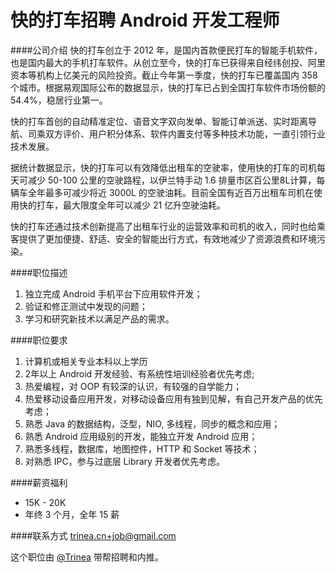 快的打车招聘 Android 开发工程师
==========

####公司介绍
快的打车创立于 2012 年，是国内首款便民打车的智能手机软件，也是国内最大的手机打车软件。从创立至今，快的打车已获得来自经纬创投、阿里资本等机构上亿美元的风险投资。截止今年第一季度，快的打车已覆盖国内 358 个城市。根据易观国际公布的数据显示，快的打车已占到全国打车软件市场份额的 54.4%，稳居行业第一。  

快的打车首创的自动精准定位、语音文字双向发单、智能订单派送、实时距离导航、司乘双方评价、用户积分体系、软件内置支付等多种技术功能，一直引领行业技术发展。  

据统计数据显示，快的打车可以有效降低出租车的空驶率，使用快的打车的司机每天可减少 50-100 公里的空驶路程，以伊兰特手动 1.6 排量市区百公里8L计算，每辆车全年最多可减少将近 3000L 的空驶油耗。目前全国有近百万出租车司机在使用快的打车，最大限度全年可以减少 21 亿升空驶油耗。  

快的打车还通过技术创新提高了出租车行业的运营效率和司机的收入，同时也给乘客提供了更加便捷、舒适、安全的智能出行方式，有效地减少了资源浪费和环境污染。  

####职位描述
1. 独立完成 Android 手机平台下应用软件开发；  
2. 验证和修正测试中发现的问题；
3. 学习和研究新技术以满足产品的需求。

####职位要求 
1. 计算机或相关专业本科以上学历
2. 2年以上 Android 开发经验、有系统性培训经验者优先考虑;
3. 热爱编程，对 OOP 有较深的认识，有较强的自学能力；
4. 热爱移动设备应用开发，对移动设备应用有独到见解，有自己开发产品的优先考虑；
5. 熟悉 Java 的数据结构，泛型，NIO, 多线程，同步的概念和应用；
6. 熟悉 Android 应用级别的开发，能独立开发 Android 应用；
7. 熟悉多线程，数据库，地图控件，HTTP 和 Socket 等技术；
8. 对熟悉 IPC，参与过底层 Library 开发者优先考虑。

####薪资福利
- 15K - 20K 
- 年终 3 个月，全年 15 薪

####联系方式
[trinea.cn+job@gmail.com](mailto:trinea.cn+job@gmail.com)  

这个职位由 [@Trinea](https://github.com/trinea) 带帮招聘和内推。  
